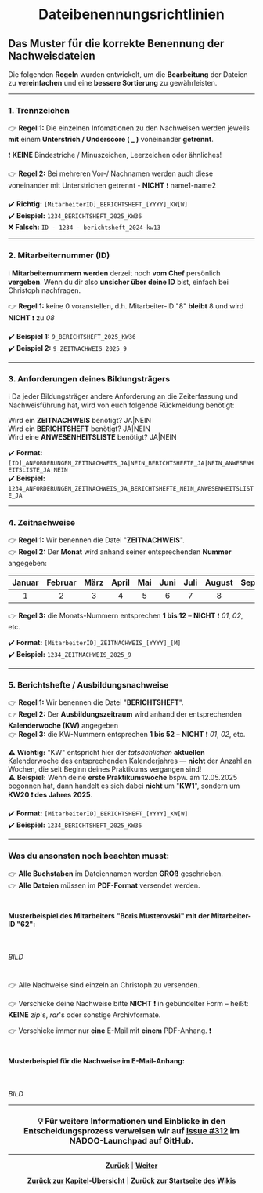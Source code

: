 # <p align="center">Dateibenennungsrichtlinien</p>

## Das Muster für die korrekte Benennung der Nachweisdateien

Die folgenden **Regeln** wurden entwickelt, um die **Bearbeitung** der Dateien zu **vereinfachen** und eine **bessere Sortierung** zu gewährleisten.

---

### 1. Trennzeichen

👉 **Regel 1:** Die einzelnen Infomationen zu den Nachweisen werden jeweils **mit** einem **Unterstrich / Underscore ( _ )** voneinander **getrennt**.<br>

❗ <strong>KEINE</strong> Bindestriche / Minuszeichen, Leerzeichen oder ähnliches!

👉 **Regel 2:** Bei mehreren Vor-/ Nachnamen werden auch diese voneinander mit Unterstrichen getrennt - **NICHT** ❗ name1-name2<br>

✔️ **Richtig:** `[MitarbeiterID]_BERICHTSHEFT_[YYYY]_KW[W]`<br>
✔️ **Beispiel:** `1234_BERICHTSHEFT_2025_KW36`<br>
❌ **Falsch:** `ID - 1234 - berichtsheft_2024-kw13`

---

### 2. Mitarbeiternummer (ID) 

ℹ️ **Mitarbeiternummern werden** derzeit noch **vom Chef** persönlich **vergeben**. Wenn du dir also **unsicher über deine ID** bist, einfach bei Christoph nachfragen.

👉 **Regel 1:** keine 0 voranstellen, d.h. Mitarbeiter-ID "8" **bleibt** 8 und wird **NICHT** ❗ zu _08_<br>

✔️ **Beispiel 1:** `9_BERICHTSHEFT_2025_KW36`<br>
✔️ **Beispiel 2:** `9_ZEITNACHWEIS_2025_9`

---

### 3. Anforderungen deines Bildungsträgers

ℹ️ Da jeder Bildungsträger andere Anforderung an die Zeiterfassung und Nachweisführung hat, wird von euch folgende Rückmeldung benötigt:

Wird ein **ZEITNACHWEIS** benötigt? JA|NEIN<br>
Wird ein **BERICHTSHEFT** benötigt? JA|NEIN<br>
Wird eine **ANWESENHEITSLISTE** benötigt? JA|NEIN<br>

✔️ **Format:** `[ID]_ANFORDERUNGEN_ZEITNACHWEIS_JA|NEIN_BERICHTSHEFTE_JA|NEIN_ANWESENHEITSLISTE_JA|NEIN`<br>
✔️ **Beispiel:** `1234_ANFORDERUNGEN_ZEITNACHWEIS_JA_BERICHTSHEFTE_NEIN_ANWESENHEITSLISTE_JA`

---

### 4. Zeitnachweise

👉 **Regel 1:** Wir benennen die Datei "**ZEITNACHWEIS**". <br>
👉 **Regel 2:** Der **Monat** wird anhand seiner entsprechenden **Nummer** angegeben: <br>

| Januar | Februar | März | April | Mai | Juni | Juli | August | September | Oktober | November | Dezember |
|:------:|:-------:|:----:|:-----:|:---:|:----:|:----:|:------:|:---------:|:-------:|:--------:|:--------:|
|   1    |    2    |  3   |   4   |  5  |  6   |  7   |   8    |     9     |   10    |    11    |    12    |

👉 **Regel 3:** die Monats-Nummern entsprechen **1 bis 12** – **NICHT** ❗ _01_, _02_, etc.

✔️ **Format:**    `[MitarbeiterID]_ZEITNACHWEIS_[YYYY]_[M]`<br>
✔️ **Beispiel:** `1234_ZEITNACHWEIS_2025_9`<br>

---

### 5. Berichtshefte / Ausbildungsnachweise

👉 **Regel 1:** Wir benennen die Datei "**BERICHTSHEFT**".<br>
👉 **Regel 2:** Der **Ausbildungszeitraum** wird anhand der entsprechenden **Kalenderwoche (KW)** angegeben<br>
👉 **Regel 3:** die KW-Nummern entsprechen **1 bis 52** – **NICHT** ❗ _01_, _02_, etc.<br>

 ⚠️ **Wichtig:** "KW" entspricht hier der *tatsächlichen* **aktuellen** Kalenderwoche des entsprechenden Kalenderjahres — **nicht** der Anzahl an Wochen, die seit Beginn deines Praktikums vergangen sind!<br>
 ⚠️ **Beispiel:** Wenn deine **erste Praktikumswoche** bspw. am 12.05.2025 begonnen hat, dann handelt es sich dabei **nicht** um "**KW1**", sondern um **KW20 ❗ des Jahres 2025**.<br>

✔️ **Format:** `[MitarbeiterID]_BERICHTSHEFT_[YYYY]_KW[W]`<br>
✔️ **Beispiel:** `1234_BERICHTSHEFT_2025_KW36`<br>

---

### Was du ansonsten noch beachten musst:

👉 **Alle Buchstaben** im Dateiennamen werden **GROß** geschrieben. <br>
👉 **Alle Dateien** müssen im **PDF-Format** versendet werden. <br>

#

#### Musterbeispiel des Mitarbeiters "Boris Musterovski" mit der Mitarbeiter-ID "62":
<br>

_BILD_

#

👉 Alle Nachweise sind einzeln an Christoph zu versenden.

👉 Verschicke deine Nachweise bitte **NICHT** ❗ in gebündelter Form – heißt: **KEINE** _zip_'s, _rar_'s oder sonstige Archivformate.

👉 Verschicke immer nur **eine** E-Mail mit **einem** PDF-Anhang. ❗

#

#### Musterbeispiel für die Nachweise im E-Mail-Anhang:
<br>

_BILD_

---

<h3 align="center">💡 Für weitere Informationen und Einblicke in den Entscheidungsprozess verweisen wir auf <a href="https://github.com/NADOOIT/NADOO-Launchpad/issues/312">Issue #312</a> im NADOO-Launchpad auf GitHub.</h3>

---

<p align="center">
<a href="/docs/01-organisation/03-zeit_und_ausbildungsnachweise/01-beispiele/README.md"><strong>Zurück</strong></a> | 
<a href="/docs/01-organisation/03-zeit_und_ausbildungsnachweise/03-ueberpruefung/README.md"><strong>Weiter</strong></a>
</p>

<p align="center">
<a href="/docs/01-organisation/03-zeit_und_ausbildungsnachweise/README.md/#dieses-thema-beinhaltet-folgende-kapitel"><strong>Zurück zur Kapitel-Übersicht</strong></a> | <a href="/docs/00-willkommen/README.md"><strong>Zurück zur Startseite des Wikis</strong></a>
</p>
